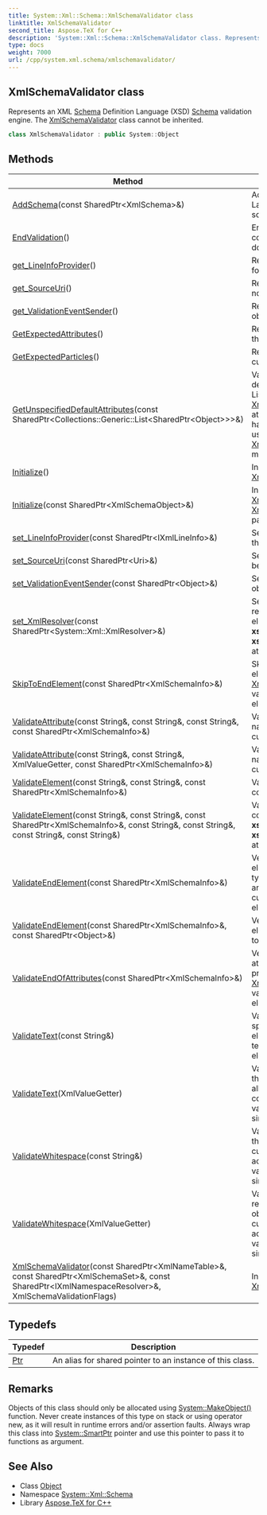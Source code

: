 ```yaml
---
title: System::Xml::Schema::XmlSchemaValidator class
linktitle: XmlSchemaValidator
second_title: Aspose.TeX for C++
description: 'System::Xml::Schema::XmlSchemaValidator class. Represents an XML Schema Definition Language (XSD) Schema validation engine. The XmlSchemaValidator class cannot be inherited in C++.'
type: docs
weight: 7000
url: /cpp/system.xml.schema/xmlschemavalidator/
---
```

## XmlSchemaValidator class


Represents an XML [Schema](../) Definition Language (XSD) [Schema](../) validation engine. The [XmlSchemaValidator](./) class cannot be inherited.

```cpp
class XmlSchemaValidator : public System::Object
```

## Methods

| Method | Description |
| --- | --- |
| [AddSchema](./addschema/)(const SharedPtr\<XmlSchema\>\&) | Adds an XML [Schema](../) Definition Language (XSD) schema to the set of schemas used for validation. |
| [EndValidation](./endvalidation/)() | Ends validation and checks identity constraints for the entire XML document. |
| [get_LineInfoProvider](./get_lineinfoprovider/)() | Returns the line number information for the XML node being validated. |
| [get_SourceUri](./get_sourceuri/)() | Returns the source URI for the XML node being validated. |
| [get_ValidationEventSender](./get_validationeventsender/)() | Returns the object sent as the sender object of a validation event. |
| [GetExpectedAttributes](./getexpectedattributes/)() | Returns the expected attributes for the current element context. |
| [GetExpectedParticles](./getexpectedparticles/)() | Returns the expected particles in the current element context. |
| [GetUnspecifiedDefaultAttributes](./getunspecifieddefaultattributes/)(const SharedPtr\<Collections::Generic::List\<SharedPtr\<Object\>\>\>\&) | Validates identity constraints on the default attributes and populates the List specified with [XmlSchemaAttribute](../xmlschemaattribute/) objects for any attributes with default values that have not been previously validated using the [XmlSchemaValidator::ValidateAttribute](./validateattribute/) method in the element context. |
| [Initialize](./initialize/)() | Initializes the state of the [XmlSchemaValidator](./) object. |
| [Initialize](./initialize/)(const SharedPtr\<XmlSchemaObject\>\&) | Initializes the state of the [XmlSchemaValidator](./) object using the [XmlSchemaObject](../xmlschemaobject/) specified for partial validation. |
| [set_LineInfoProvider](./set_lineinfoprovider/)(const SharedPtr\<IXmlLineInfo\>\&) | Sets the line number information for the XML node being validated. |
| [set_SourceUri](./set_sourceuri/)(const SharedPtr\<Uri\>\&) | Sets the source URI for the XML node being validated. |
| [set_ValidationEventSender](./set_validationeventsender/)(const SharedPtr\<Object\>\&) | Sets the object sent as the sender object of a validation event. |
| [set_XmlResolver](./set_xmlresolver/)(const SharedPtr\<System::Xml::XmlResolver\>\&) | Sets the [XmlResolver](../../system.xml/xmlresolver/) object used to resolve **xs:import** and **xs:include** elements as well as **xsi:schemaLocation** and **xsi:noNamespaceSchemaLocation** attributes. |
| [SkipToEndElement](./skiptoendelement/)(const SharedPtr\<XmlSchemaInfo\>\&) | Skips validation of the current element content and prepares the [XmlSchemaValidator](./) object to validate content in the parent element's context. |
| [ValidateAttribute](./validateattribute/)(const String\&, const String\&, const String\&, const SharedPtr\<XmlSchemaInfo\>\&) | Validates the attribute name, namespace URI, and value in the current element context. |
| [ValidateAttribute](./validateattribute/)(const String\&, const String\&, XmlValueGetter, const SharedPtr\<XmlSchemaInfo\>\&) | Validates the attribute name, namespace URI, and value in the current element context. |
| [ValidateElement](./validateelement/)(const String\&, const String\&, const SharedPtr\<XmlSchemaInfo\>\&) | Validates the element in the current context. |
| [ValidateElement](./validateelement/)(const String\&, const String\&, const SharedPtr\<XmlSchemaInfo\>\&, const String\&, const String\&, const String\&, const String\&) | Validates the element in the current context with the **xsi:Type**, **xsi:Nil**, **xsi:SchemaLocation**, and **xsi:NoNamespaceSchemaLocation** attribute values specified. |
| [ValidateEndElement](./validateendelement/)(const SharedPtr\<XmlSchemaInfo\>\&) | Verifies if the text content of the element is valid according to its data type for elements with simple content, and verifies if the content of the current element is complete for elements with complex content. |
| [ValidateEndElement](./validateendelement/)(const SharedPtr\<XmlSchemaInfo\>\&, const SharedPtr\<Object\>\&) | Verifies if the text content of the element specified is valid according to its data type. |
| [ValidateEndOfAttributes](./validateendofattributes/)(const SharedPtr\<XmlSchemaInfo\>\&) | Verifies whether all the required attributes in the element context are present and prepares the [XmlSchemaValidator](./) object to validate the child content of the element. |
| [ValidateText](./validatetext/)(const String\&) | Validates whether the text **string** specified is allowed in the current element context, and accumulates the text for validation if the current element has simple content. |
| [ValidateText](./validatetext/)(XmlValueGetter) | Validates whether the text returned by the XmlValueGetter object specified is allowed in the current element context, and accumulates the text for validation if the current element has simple content. |
| [ValidateWhitespace](./validatewhitespace/)(const String\&) | Validates whether the white space in the **string** specified is allowed in the current element context, and accumulates the white space for validation if the current element has simple content. |
| [ValidateWhitespace](./validatewhitespace/)(XmlValueGetter) | Validates whether the white space returned by the XmlValueGetter object specified is allowed in the current element context, and accumulates the white space for validation if the current element has simple content. |
| [XmlSchemaValidator](./xmlschemavalidator/)(const SharedPtr\<XmlNameTable\>\&, const SharedPtr\<XmlSchemaSet\>\&, const SharedPtr\<IXmlNamespaceResolver\>\&, XmlSchemaValidationFlags) | Initializes a new instance of the [XmlSchemaValidator](./) class. |
## Typedefs

| Typedef | Description |
| --- | --- |
| [Ptr](./ptr/) | An alias for shared pointer to an instance of this class. |
## Remarks



Objects of this class should only be allocated using [System::MakeObject()](../../system/makeobject/) function. Never create instances of this type on stack or using operator new, as it will result in runtime errors and/or assertion faults. Always wrap this class into [System::SmartPtr](../../system/smartptr/) pointer and use this pointer to pass it to functions as argument. 

## See Also

* Class [Object](../../system/object/)
* Namespace [System::Xml::Schema](../)
* Library [Aspose.TeX for C++](../../)

